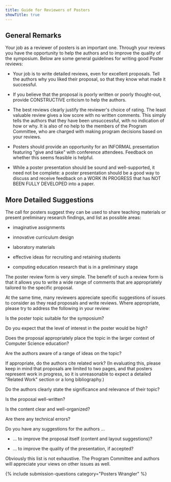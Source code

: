 ```yaml
---
title: Guide for Reviewers of Posters
showTitle: true
---
```


## General Remarks

Your job as a reviewer of posters is an important one. Through your
reviews you have the opportunity to help the authors and to improve the
quality of the symposium. Below are some general guidelines for writing
good Poster reviews:

-   Your job is to write detailed reviews, even for excellent proposals.
    Tell the authors why you liked their proposal, so that they know
    what made it successful.
    
-   If you believe that the proposal is poorly written or poorly
    thought-out, provide CONSTRUCTIVE criticism to help the authors.
    
-   The best reviews clearly justify the reviewer's choice of rating.
    The least valuable review gives a low score with no written
    comments. This simply tells the authors that they have been
    unsuccessful, with no indication of how or why. It is also of no
    help to the members of the Program Committee, who are charged with
    making program decisions based on your reviews.
    
-   Posters should provide an opportunity for an INFORMAL presentation
    featuring "give and take" with conference attendees. Feedback on
    whether this seems feasible is helpful.
    
-   While a poster presentation should be sound and well-supported, it
    need not be complete: a poster presentation should be a good way to
    discuss and receive feedback on a WORK IN PROGRESS that has NOT BEEN
    FULLY DEVELOPED into a paper.

## More Detailed Suggestions

The call for posters suggest they can be used to share teaching
materials or present preliminary research findings, and list as possible
areas:

-   imaginative assignments

-   innovative curriculum design

-   laboratory materials

-   effective ideas for recruiting and retaining students

-   computing education research that is in a preliminary stage

The poster review form is very simple. The benefit of such a review form
is that it allows you to write a wide range of comments that are
appropriately tailored to the specific proposal.

At the same time, many reviewers appreciate specific suggestions of
issues to consider as they read proposals and write reviews. Where
appropriate, please try to address the following in your review:

Is the poster topic suitable for the symposium?

Do you expect that the level of interest in the poster would be high?

Does the proposal appropriately place the topic in the larger context of
Computer Science education?

Are the authors aware of a range of ideas on the topic?

If appropriate, do the authors cite related work? (In evaluating this,
please keep in mind that proposals are limited to two pages, and that
posters represent work in progress, so it is unreasonable to expect a
detailed "Related Work" section or a long bibliography.)

Do the authors clearly state the significance and relevance of their
topic?

Is the proposal well-written?

Is the content clear and well-organized?

Are there any technical errors?

Do you have any suggestions for the authors ...

-   ... to improve the proposal itself (content and layout suggestions)?

-   ... to improve the quality of the presentation, if accepted?

Obviously this list is not exhaustive. The Program Committee and authors
will appreciate your views on other issues as well.

{% include submission-questions category="Posters Wrangler" %}
